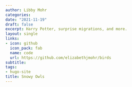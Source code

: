 ```yaml
---
author: Libby Mohr
categories:
date: "2021-11-19"
draft: false
excerpt: Harry Potter, surprise migrations, and more.
layout: single
links:
- icon: github
  icon_pack: fab
  name: code
  url: https://github.com/elizabethjmohr/birds
subtitle: 
tags:
- hugo-site
title: Snowy Owls
---
```



